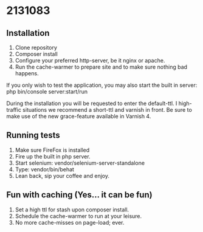 # 2131083

Installation
------------

1. Clone repository
2. Composer install
3. Configure your preferred http-server, be it nginx or apache.
4. Run the cache-warmer to prepare site and to make sure nothing bad happens.

If you only wish to test the application, you may also start the built in server: php bin/console server:start/run

During the installation you will be requested to enter the default-ttl.
I high-traffic situations we recommend a short-ttl and varnish in front.
Be sure to make use of the new grace-feature available in Varnish 4.

Running tests
-------------

1. Make sure FireFox is installed
2. Fire up the built in php server.
3. Start selenium: vendor/selenium-server-standalone
4. Type: vendor/bin/behat
5. Lean back, sip your coffee and enjoy.

Fun with caching (Yes... it can be fun)
---------------------------------------

1. Set a high ttl for stash upon composer install.
2. Schedule the cache-warmer to run at your leisure.
3. No more cache-misses on page-load; ever.